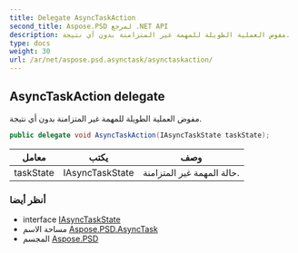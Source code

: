 ```yaml
---
title: Delegate AsyncTaskAction
second_title: Aspose.PSD لمرجع .NET API
description: مفوض العملية الطويلة للمهمة غير المتزامنة بدون أي نتيجة.
type: docs
weight: 30
url: /ar/net/aspose.psd.asynctask/asynctaskaction/
---
```

## AsyncTaskAction delegate

مفوض العملية الطويلة للمهمة غير المتزامنة بدون أي نتيجة.

```csharp
public delegate void AsyncTaskAction(IAsyncTaskState taskState);
```

| معامل | يكتب | وصف |
| --- | --- | --- |
| taskState | IAsyncTaskState | حالة المهمة غير المتزامنة. |

### أنظر أيضا

* interface [IAsyncTaskState](../iasynctaskstate/)
* مساحة الاسم [Aspose.PSD.AsyncTask](../../aspose.psd.asynctask/)
* المجسم [Aspose.PSD](../../)


